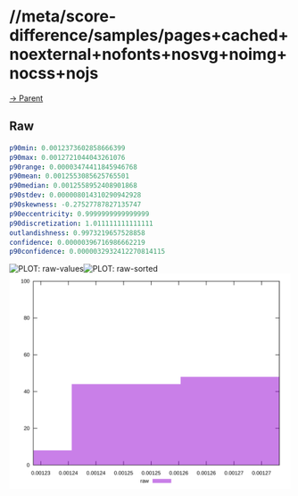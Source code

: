 
# //meta/score-difference/samples/pages+cached+noexternal+nofonts+nosvg+noimg+nocss+nojs

[→ Parent](../..)


## Raw


```yaml
p90min: 0.0012373602858666399
p90max: 0.0012721044043261076
p90range: 0.00003474411845946768
p90mean: 0.0012553085625765501
p90median: 0.0012558952408901868
p90stdev: 0.000008014310290942928
p90skewness: -0.27527787827135747
p90eccentricity: 0.9999999999999999
p90discretization: 1.011111111111111
outlandishness: 0.9973219657528858
confidence: 0.00000396716986662219
p90confidence: 0.0000032932412270814115

```

![PLOT: raw-values](./raw/values.svg)![PLOT: raw-sorted](./raw/sorted.svg)![PLOT: raw-histogram](./raw/histogram.svg)